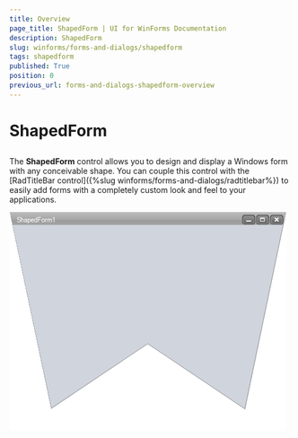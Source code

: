 ```yaml
---
title: Overview
page_title: ShapedForm | UI for WinForms Documentation
description: ShapedForm
slug: winforms/forms-and-dialogs/shapedform
tags: shapedform
published: True
position: 0
previous_url: forms-and-dialogs-shapedform-overview
---
```


# ShapedForm
 

## 

The __ShapedForm__ control allows you to design and display a Windows form with any conceivable shape. You can couple this control with the [RadTitleBar control]({%slug winforms/forms-and-dialogs/radtitlebar%}) to easily add forms with a completely custom look and feel to your applications.

![forms-and-dialogs-shapedform-overview 001](images/forms-and-dialogs-shapedform-overview001.png)

